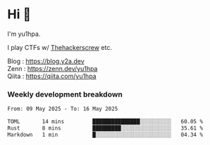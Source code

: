 # Hi 👋

I'm yu1hpa.

I play CTFs w/ [Thehackerscrew](https://www.thehackerscrew.team/) etc.

Blog : https://blog.y2a.dev  
Zenn : https://zenn.dev/yu1hpa  
Qiita : https://qiita.com/yu1hpa  

### Weekly development breakdown

<!--START_SECTION:waka-->

```txt
From: 09 May 2025 - To: 16 May 2025

TOML       14 mins         ███████████████░░░░░░░░░░   60.05 %
Rust       8 mins          █████████░░░░░░░░░░░░░░░░   35.61 %
Markdown   1 min           █░░░░░░░░░░░░░░░░░░░░░░░░   04.34 %
```

<!--END_SECTION:waka-->


